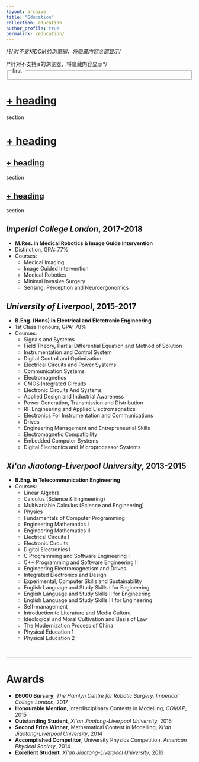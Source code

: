 ```yaml
---
layout: archive
title: "Education"
collection: education
author_profile: true
permalink: /education/ 
---
```


<script type="text/javascript"><!--
function dsp(loc){if(document.getElementById){foc=loc.firstChild.innerHTML?loc.firstChild:loc.firstChild.nextSibling;/*使foc为当前点的下一个子元素的innerHTML也就是那个带+符号的<span>的innerHTML*/foc.innerHTML=(foc.innerHTML=='+')?'-':'+';/*判断<span>里的内容是-还是+号,是+就变-,是-就变+*/
foc=loc.parentNode.nextSibling.style?
loc.parentNode.nextSibling:
loc.parentNode.nextSibling.nextSibling;/*将判断位置移动到<a>的父兄(就是h1后面的隐藏div)*/
foc.style.display=foc.style.display=='block'?'none':'block';}/*判断div的display是none还是block,设置为相反的值*/} 
if(!document.getElementById)
document.write('<style type="text/css"><!--\n'+
'.dspcont{display:block;}\n'+
'//-->
  </style>');
//--></script>/*针对不支持DOM的浏览器，将隐藏内容全部显示*/
<noscript>
<style type="text/css"><!--
.dspcont{display:block;}
//--></style>/*针对不支持js的浏览器，将隐藏内容显示*/
</noscript>


<fieldset>
  <legend style="cursor:hand" onclick="isHidden('div_first_part')">
    first
    <span style='float:right; display:none;' id='div_first_part1'>+ </span>
    <span style='float:right; display:block;' id='div_first_part2'>- </span>
  </legend>
  <div style='display:none;' id='div_first_part'>
    <ul>
      <li>1st</li>
      <li>2nd</li>
      <li>3rd</li>
      <li>4th</li>
      <li>5th</li>
    </ul>
  </div>
</fieldset>

<div class="save">
  <h1><a href="javascript:void(0)" class="dsphead" onclick="dsp(this)">
    <span class="dspchar">+</span> heading</a></h1>
  <div class="dspcont">section</div>
  <!--以上部分是第一个heading,h1中有个onclick触发了JS中的dsp(loc)函数,初始的+号是在class为dspcont的<span>里的,初始隐藏的内容则是在class为dspcont的div里的-->
  <h1><a href="javascript:void(0)" class="dsphead" onclick="dsp(this)">
    <span class="dspchar">+</span> heading</a>
  </h1>
  <div class="dspcont">
    <h2><a href="javascript:void(0)" class="dsphead" onclick="dsp(this)">
      <span class="dsphead">+</span> heading</a>
    </h2>
    <div class="dspcont">section</div>
    <h2>
      <a href="javascript:void(0)" class="dsphead" onclick="dsp(this)">
        <span class="dspchar">+</span> heading
      </a>
    </h2>
    <div class="dspcont">section</div>
  </div>
</div>


## <i>Imperial College London</i>, 2017-2018
* <b>M.Res. in Medical Robotics & Image Guide Intervention</b>
* Distinction, GPA: 77%
* Courses:
  * Medical Imaging
  * Image Guided Intervention
  * Medical Robotics
  * Minimal Invasive Surgery
  * Sensing, Perception and Neuroergonomics

## <i>University of Liverpool</i>, 2015-2017
* <b>B.Eng. (Hons) in Electrical and Eletctronic Engineering</b>
* 1st Class Honours, GPA: 78%
* Courses:
  * Signals and Systems
  * Field Theory, Partial Differential Equation and Method of Solution
  * Instrumentation and Control System
  * Digital Control and Optimization
  * Electrical Circuits and Power Systems
  * Communication Systems
  * Electromagnetics
  * CMOS Integrated Circuits
  * Electronic Circuits And Systems
  * Applied Design and Industrial Awareness
  * Power Generation, Transmission and Distribution
  * RF Engineering and Applied Electromagnetics
  * Electronics For Instrumentation and Communications
  * Drives
  * Engineering Management and Entrepreneurial Skills
  * Electromagnetic Compatibility
  * Embedded Computer Systems
  * Digital Electronics and Microprocessor Systems

## <i>Xi'an Jiaotong-Liverpool University</i>, 2013-2015
* <b>B.Eng. in Telecommunication Engineering</b>
* Courses:
  * Linear Algebra
  * Calculus (Science & Engineering)
  * Multivariable Calculus (Science and Engineering)
  * Physics
  * Fundamentals of Computer Programming
  * Engineering Mathematics I
  * Engineering Mathematics II
  * Electrical Circuits I
  * Electronic Circuits
  * Digital Electronics I
  * C Programming and Software Engineering I
  * C++ Programming and Software Engineering II
  * Engineering Electromagnetism and Drives
  * Integrated Electronics and Design
  * Experimental, Computer Skills and Sustainability
  * English Language and Study Skills I for Engineering
  * English Language and Study Skills II for Engineering
  * English Language and Study Skills III for Engineering
  * Self-management
  * Introduction to Literature and Media Culture
  * Ideological and Moral Cultivation and Basis of Law
  * The Modernization Process of China
  * Physical Education 1
  * Physical Education 2
<br>

---

# Awards
* <b>£6000 Bursary</b>, <i>The Hamlyn Centre for Robotic Surgery, Imperical College London</i>, 2017
* <b>Honourable Mention</b>, Interdisciplinary Contests in Modelling, <i>COMAP</i>, 2015
* <b>Outstanding Student</b>, <i>Xi'an Jiaotong-Liverpool University</i>, 2015
* <b>Second Prize Winner</b>, Mathematical Contest in Modelling, <i>Xi'an Jiaotong-Liverpool University</i>, 2014
* <b>Accomplished Competitor</b>, University Physics Competition, <i>American Physical Society</i>, 2014
* <b>Excellent Student</b>, <i>Xi'an Jiaotong-Liverpool University</i>, 2013
